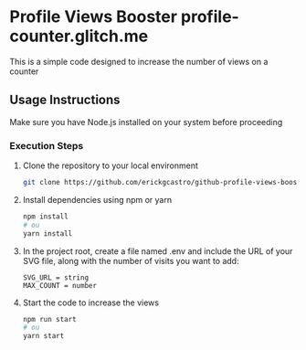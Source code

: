# Profile Views Booster profile-counter.glitch.me

This is a simple code designed to increase the number of views on a counter

## Usage Instructions

Make sure you have Node.js installed on your system before proceeding

### Execution Steps

1. Clone the repository to your local environment

   ```bash
   git clone https://github.com/erickgcastro/github-profile-views-booster.git
   ```

2. Install dependencies using npm or yarn

   ```bash
   npm install
   # ou
   yarn install
   ```

3. In the project root, create a file named .env and include the URL of your SVG file, along with the number of visits you want to add:

   ```env
   SVG_URL = string
   MAX_COUNT = number
   ```

4. Start the code to increase the views

   ```bash
   npm run start
   # ou
   yarn start
   ```

